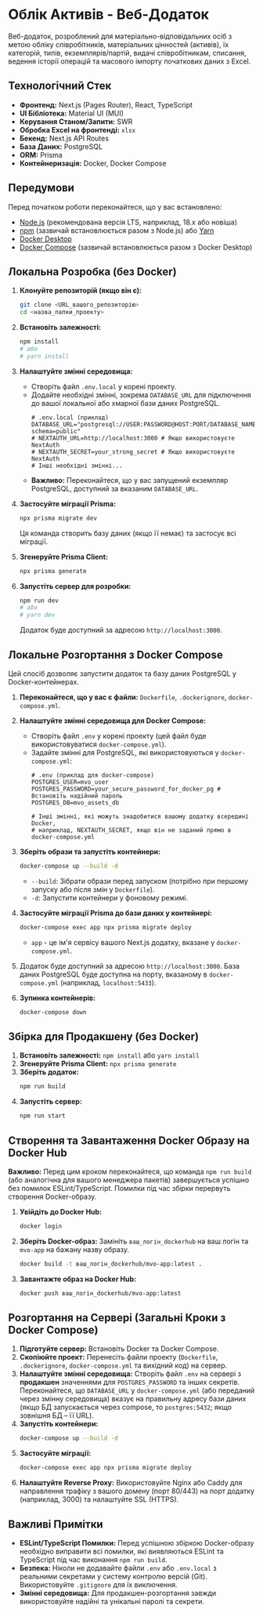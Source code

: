 # Облік Активів - Веб-Додаток

Веб-додаток, розроблений для матеріально-відповідальних осіб з метою обліку співробітників, матеріальних цінностей (активів), їх категорій, типів, екземплярів/партій, видачі співробітникам, списання, ведення історії операцій та масового імпорту початкових даних з Excel.

## Технологічний Стек

* **Фронтенд:** Next.js (Pages Router), React, TypeScript
* **UI Бібліотека:** Material UI (MUI)
* **Керування Станом/Запити:** SWR
* **Обробка Excel на фронтенді:** `xlsx`
* **Бекенд:** Next.js API Routes
* **База Даних:** PostgreSQL
* **ORM:** Prisma
* **Контейнеризація:** Docker, Docker Compose

## Передумови

Перед початком роботи переконайтеся, що у вас встановлено:

* [Node.js](https://nodejs.org/) (рекомендована версія LTS, наприклад, 18.x або новіша)
* [npm](https://www.npmjs.com/) (зазвичай встановлюється разом з Node.js) або [Yarn](https://yarnpkg.com/)
* [Docker Desktop](https://www.docker.com/products/docker-desktop/)
* [Docker Compose](https://docs.docker.com/compose/install/) (зазвичай встановлюється разом з Docker Desktop)

## Локальна Розробка (без Docker)

1.  **Клонуйте репозиторій (якщо він є):**
    ```bash
    git clone <URL_вашого_репозиторію>
    cd <назва_папки_проекту>
    ```

2.  **Встановіть залежності:**
    ```bash
    npm install
    # або
    # yarn install
    ```

3.  **Налаштуйте змінні середовища:**
    * Створіть файл `.env.local` у корені проекту.
    * Додайте необхідні змінні, зокрема `DATABASE_URL` для підключення до вашої локальної або хмарної бази даних PostgreSQL.
        ```env
        # .env.local (приклад)
        DATABASE_URL="postgresql://USER:PASSWORD@HOST:PORT/DATABASE_NAME?schema=public"
        # NEXTAUTH_URL=http://localhost:3000 # Якщо використовуєте NextAuth
        # NEXTAUTH_SECRET=your_strong_secret # Якщо використовуєте NextAuth
        # Інші необхідні змінні...
        ```
    * **Важливо:** Переконайтеся, що у вас запущений екземпляр PostgreSQL, доступний за вказаним `DATABASE_URL`.

4.  **Застосуйте міграції Prisma:**
    ```bash
    npx prisma migrate dev
    ```
    Ця команда створить базу даних (якщо її немає) та застосує всі міграції.

5.  **Згенеруйте Prisma Client:**
    ```bash
    npx prisma generate
    ```

6.  **Запустіть сервер для розробки:**
    ```bash
    npm run dev
    # або
    # yarn dev
    ```
    Додаток буде доступний за адресою `http://localhost:3000`.

## Локальне Розгортання з Docker Compose

Цей спосіб дозволяє запустити додаток та базу даних PostgreSQL у Docker-контейнерах.

1.  **Переконайтеся, що у вас є файли:** `Dockerfile`, `.dockerignore`, `docker-compose.yml`.
2.  **Налаштуйте змінні середовища для Docker Compose:**
    * Створіть файл `.env` у корені проекту (цей файл буде використовуватися `docker-compose.yml`).
    * Задайте змінні для PostgreSQL, які використовуються у `docker-compose.yml`:
        ```env
        # .env (приклад для docker-compose)
        POSTGRES_USER=mvo_user
        POSTGRES_PASSWORD=your_secure_password_for_docker_pg # Встановіть надійний пароль
        POSTGRES_DB=mvo_assets_db

        # Інші змінні, які можуть знадобитися вашому додатку всередині Docker,
        # наприклад, NEXTAUTH_SECRET, якщо він не заданий прямо в docker-compose.yml
        ```
3.  **Зберіть образи та запустіть контейнери:**
    ```bash
    docker-compose up --build -d
    ```
    * `--build`: Зібрати образи перед запуском (потрібно при першому запуску або після змін у `Dockerfile`).
    * `-d`: Запустити контейнери у фоновому режимі.

4.  **Застосуйте міграції Prisma до бази даних у контейнері:**
    ```bash
    docker-compose exec app npx prisma migrate deploy
    ```
    * `app` - це ім'я сервісу вашого Next.js додатку, вказане у `docker-compose.yml`.

5.  Додаток буде доступний за адресою `http://localhost:3000`. База даних PostgreSQL буде доступна на порту, вказаному в `docker-compose.yml` (наприклад, `localhost:5433`).

6.  **Зупинка контейнерів:**
    ```bash
    docker-compose down
    ```

## Збірка для Продакшену (без Docker)

1.  **Встановіть залежності:** `npm install` або `yarn install`
2.  **Згенеруйте Prisma Client:** `npx prisma generate`
3.  **Зберіть додаток:**
    ```bash
    npm run build
    ```
4.  **Запустіть сервер:**
    ```bash
    npm run start
    ```

## Створення та Завантаження Docker Образу на Docker Hub

**Важливо:** Перед цим кроком переконайтеся, що команда `npm run build` (або аналогічна для вашого менеджера пакетів) завершується успішно без помилок ESLint/TypeScript. Помилки під час збірки перервуть створення Docker-образу.

1.  **Увійдіть до Docker Hub:**
    ```bash
    docker login
    ```
2.  **Зберіть Docker-образ:**
    Замініть `ваш_логін_dockerhub` на ваш логін та `mvo-app` на бажану назву образу.
    ```bash
    docker build -t ваш_логін_dockerhub/mvo-app:latest .
    ```
3.  **Завантажте образ на Docker Hub:**
    ```bash
    docker push ваш_логін_dockerhub/mvo-app:latest
    ```

## Розгортання на Сервері (Загальні Кроки з Docker Compose)

1.  **Підготуйте сервер:** Встановіть Docker та Docker Compose.
2.  **Скопіюйте проект:** Перенесіть файли проекту (`Dockerfile`, `.dockerignore`, `docker-compose.yml` та вихідний код) на сервер.
3.  **Налаштуйте змінні середовища:** Створіть файл `.env` на сервері з **продакшен** значеннями для `POSTGRES_PASSWORD` та інших секретів. Переконайтеся, що `DATABASE_URL` у `docker-compose.yml` (або переданий через змінну середовища) вказує на правильну адресу бази даних (якщо БД запускається через compose, то `postgres:5432`; якщо зовнішня БД – її URL).
4.  **Запустіть контейнери:**
    ```bash
    docker-compose up --build -d
    ```
5.  **Застосуйте міграції:**
    ```bash
    docker-compose exec app npx prisma migrate deploy
    ```
6.  **Налаштуйте Reverse Proxy:** Використовуйте Nginx або Caddy для направлення трафіку з вашого домену (порт 80/443) на порт додатку (наприклад, 3000) та налаштуйте SSL (HTTPS).

## Важливі Примітки

* **ESLint/TypeScript Помилки:** Перед успішною збіркою Docker-образу необхідно виправити всі помилки, які виявляються ESLint та TypeScript під час виконання `npm run build`.
* **Безпека:** Ніколи не додавайте файли `.env` або `.env.local` з реальними секретами у систему контролю версій (Git). Використовуйте `.gitignore` для їх виключення.
* **Змінні середовища:** Для продакшен-розгортання завжди використовуйте надійні та унікальні паролі та секрети.

